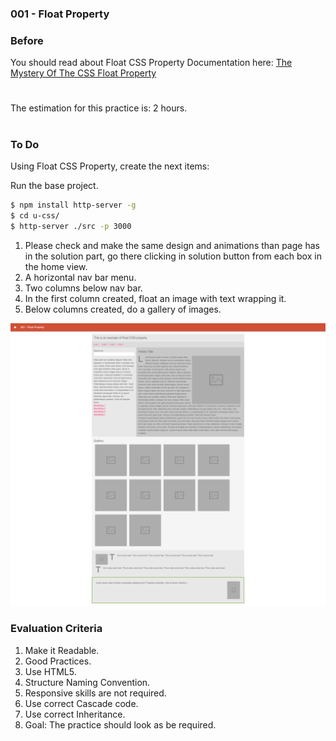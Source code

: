 ### 001 - Float Property

### Before 
You should read about Float CSS Property Documentation here:
[The Mystery Of The CSS Float Property][1]

#
The estimation for this practice is: 2 hours.
#

### To Do

Using Float CSS Property, create the next items:

Run the base project.

```sh
$ npm install http-server -g
$ cd u-css/
$ http-server ./src -p 3000
```

1. Please check and make the same design and animations than page has in the solution part, go there clicking in solution button from each box in the home view.
2. A horizontal nav bar menu.
3. Two columns below nav bar.
4. In the first column created, float an image with text wrapping it.
5. Below columns created, do a gallery of images. 

![alt-text-1](./design1.png)

### Evaluation Criteria

1. Make it Readable.
2. Good Practices.
3. Use HTML5.
4. Structure Naming Convention.
5. Responsive skills are not required.
6. Use correct Cascade code.
7. Use correct Inheritance.
8. Goal: The practice should look as be required.



[1]: https://www.smashingmagazine.com/2009/10/the-mystery-of-css-float-property/
